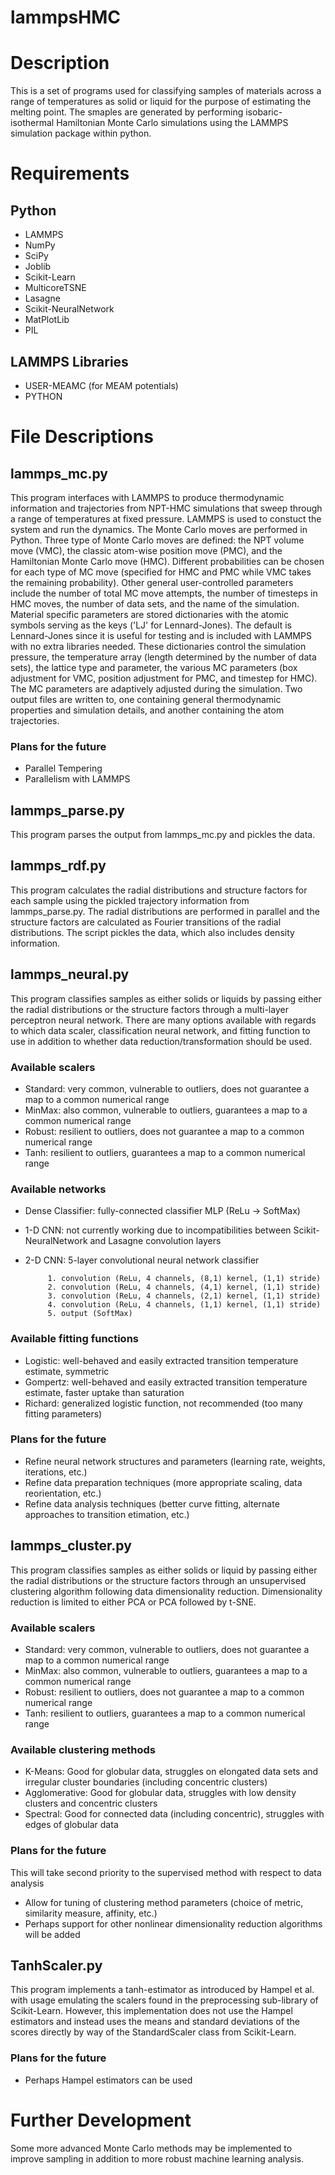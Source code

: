 # lammpsHMC

Description
===========
 
This is a set of programs used for classifying samples of materials across a range of temperatures as solid or liquid for the purpose of estimating the melting point. The smaples are generated by performing isobaric-isothermal Hamiltonian Monte Carlo simulations using the LAMMPS simulation package within python.

Requirements
============

Python
------

- LAMMPS
- NumPy
- SciPy
- Joblib
- Scikit-Learn
- MulticoreTSNE
- Lasagne
- Scikit-NeuralNetwork
- MatPlotLib
- PIL

LAMMPS Libraries
----------------

- USER-MEAMC (for MEAM potentials)
- PYTHON

File Descriptions
=================

lammps_mc.py
-------------

This program interfaces with LAMMPS to produce thermodynamic information and trajectories from NPT-HMC simulations that sweep through a range of temperatures at fixed pressure. LAMMPS is used to constuct the system and run the dynamics. The Monte Carlo moves are performed in Python. Three type of Monte Carlo moves are defined: the NPT volume move (VMC), the classic atom-wise position move (PMC), and the Hamiltonian Monte Carlo move (HMC). Different probabilities can be chosen for each type of MC move (specified for HMC and PMC while VMC takes the remaining probability). Other general user-controlled parameters include the number of total MC move attempts, the number of timesteps in HMC moves, the number of data sets, and the name of the simulation. Material specific parameters are stored dictionaries with the atomic symbols serving as the keys ('LJ' for Lennard-Jones). The default is Lennard-Jones since it is useful for testing and is included with LAMMPS with no extra libraries needed. These dictionaries control the simulation pressure, the temperature array (length determined by the number of data sets), the lattice type and parameter, the various MC parameters (box adjustment for VMC, position adjustment for PMC, and timestep for HMC). The MC parameters are adaptively adjusted during the simulation. Two output files are written to, one containing general thermodynamic properties and simulation details, and another containing the atom trajectories.

### Plans for the future
- Parallel Tempering
- Parallelism with LAMMPS

lammps_parse.py
---------------

This program parses the output from lammps_mc.py and pickles the data.

lammps_rdf.py
-------------

This program calculates the radial distributions and structure factors for each sample using the pickled trajectory information from lammps_parse.py. The radial distributions are performed in parallel and the structure factors are calculated as Fourier transitions of the radial distributions. The script pickles the data, which also includes density information.

lammps_neural.py
----------------

This program classifies samples as either solids or liquids by passing either the radial distributions or the structure factors through a multi-layer perceptron neural network. There are many options available with regards to which data scaler, classification neural network, and fitting function to use in addition to whether data reduction/transformation should be used.

### Available scalers
- Standard: very common, vulnerable to outliers, does not guarantee a map to a common numerical range
- MinMax: also common, vulnerable to outliers, guarantees a map to a common numerical range
- Robust: resilient to outliers, does not guarantee a map to a common numerical range
- Tanh: resilient to outliers, guarantees a map to a common numerical range

### Available networks
- Dense Classifier: fully-connected classifier MLP (ReLu -> SoftMax)
- 1-D CNN: not currently working due to incompatibilities between Scikit-NeuralNetwork and Lasagne convolution layers
- 2-D CNN: 5-layer convolutional neural network classifier

           1. convolution (ReLu, 4 channels, (8,1) kernel, (1,1) stride)
           2. convolution (ReLu, 4 channels, (4,1) kernel, (1,1) stride)
           3. convolution (ReLu, 4 channels, (2,1) kernel, (1,1) stride)
           4. convolution (ReLu, 4 channels, (1,1) kernel, (1,1) stride)
           5. output (SoftMax)
          
### Available fitting functions
- Logistic: well-behaved and easily extracted transition temperature estimate, symmetric
- Gompertz: well-behaved and easily extracted transition temperature estimate, faster uptake than saturation
- Richard: generalized logistic function, not recommended (too many fitting parameters)

### Plans for the future
- Refine neural network structures and parameters (learning rate, weights, iterations, etc.)
- Refine data preparation techniques (more appropriate scaling, data reorientation, etc.)
- Refine data analysis techniques (better curve fitting, alternate approaches to transition etimation, etc.)

lammps_cluster.py
-----------------

This program classifies samples as either solids or liquid by passing either the radial distributions or the structure factors through an unsupervised clustering algorithm following data dimensionality reduction. Dimensionality reduction is limited to either PCA or PCA followed by t-SNE.

### Available scalers
- Standard: very common, vulnerable to outliers, does not guarantee a map to a common numerical range
- MinMax: also common, vulnerable to outliers, guarantees a map to a common numerical range
- Robust: resilient to outliers, does not guarantee a map to a common numerical range
- Tanh: resilient to outliers, guarantees a map to a common numerical range

### Available clustering methods
- K-Means: Good for globular data, struggles on elongated data sets and irregular cluster boundaries (including concentric clusters)
- Agglomerative: Good for globular data, struggles with low density clusters and concentric clusters
- Spectral: Good for connected data (including concentric), struggles with edges of globular data

### Plans for the future
This will take second priority to the supervised method with respect to data analysis
- Allow for tuning of clustering method parameters (choice of metric, similarity measure, affinity, etc.) 
- Perhaps support for other nonlinear dimensionality reduction algorithms will be added

TanhScaler.py
-------------

This program implements a tanh-estimator as introduced by Hampel et al. with usage emulating the scalers found in the preprocessing sub-library of Scikit-Learn. However, this implementation does not use the Hampel estimators and instead uses the means and standard deviations of the scores directly by way of the StandardScaler class from Scikit-Learn.

### Plans for the future
- Perhaps Hampel estimators can be used

Further Development
===================

Some more advanced Monte Carlo methods may be implemented to improve sampling in addition to more robust machine learning analysis.
